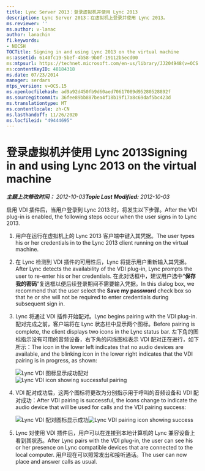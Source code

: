 ```yaml
---
title: Lync Server 2013：登录虚拟机并使用 Lync 2013
description: Lync Server 2013：在虚拟机上登录并使用 Lync 2013。
ms.reviewer: ''
ms.author: v-lanac
author: lanachin
f1.keywords:
- NOCSH
TOCTitle: Signing in and using Lync 2013 on the virtual machine
ms:assetid: 6140fc19-5bef-4b58-9b0f-19112b5ecd00
ms:mtpsurl: https://technet.microsoft.com/en-us/library/JJ204948(v=OCS.15)
ms:contentKeyID: 48184318
ms.date: 07/23/2014
manager: serdars
mtps_version: v=OCS.15
ms.openlocfilehash: ad9a92d450fb9d60aed70617089d95280528892f
ms.sourcegitcommit: 36fee89bb887bea4f18b19f17a8c69daf5bc423d
ms.translationtype: MT
ms.contentlocale: zh-CN
ms.lasthandoff: 11/26/2020
ms.locfileid: "49444695"
---
```

# <a name="signing-in-and-using-lync-2013-on-the-virtual-machine"></a><span data-ttu-id="fe1ea-103">登录虚拟机并使用 Lync 2013</span><span class="sxs-lookup"><span data-stu-id="fe1ea-103">Signing in and using Lync 2013 on the virtual machine</span></span>

<div data-xmlns="http://www.w3.org/1999/xhtml">

<div class="topic" data-xmlns="http://www.w3.org/1999/xhtml" data-msxsl="urn:schemas-microsoft-com:xslt" data-cs="https://msdn.microsoft.com/">

<div data-asp="https://msdn2.microsoft.com/asp">



</div>

<div id="mainSection">

<div id="mainBody"><span data-ttu-id="fe1ea-104">

<span> </span></span><span class="sxs-lookup"><span data-stu-id="fe1ea-104">

<span> </span></span></span>

<span data-ttu-id="fe1ea-105">_**主题上次修改时间：** 2012-10-03_</span><span class="sxs-lookup"><span data-stu-id="fe1ea-105">_**Topic Last Modified:** 2012-10-03_</span></span>

<span data-ttu-id="fe1ea-106">启用 VDI 插件后，当用户登录到 Lync 2013 时，将发生以下步骤。</span><span class="sxs-lookup"><span data-stu-id="fe1ea-106">After the VDI plug-in is enabled, the following steps occur when the user signs in to Lync 2013.</span></span>

1.  <span data-ttu-id="fe1ea-107">用户在运行在虚拟机上的 Lync 2013 客户端中键入其凭据。</span><span class="sxs-lookup"><span data-stu-id="fe1ea-107">The user types his or her credentials in to the Lync 2013 client running on the virtual machine.</span></span>

2.  <span data-ttu-id="fe1ea-108">在 Lync 检测到 VDI 插件的可用性后，Lync 将提示用户重新输入其凭据。</span><span class="sxs-lookup"><span data-stu-id="fe1ea-108">After Lync detects the availability of the VDI plug-in, Lync prompts the user to re-enter his or her credentials.</span></span> <span data-ttu-id="fe1ea-109">在此对话框中，建议用户选中“**保存我的密码**”复选框以便后续登录期间不需要输入凭据。</span><span class="sxs-lookup"><span data-stu-id="fe1ea-109">In this dialog box, we recommend that the user select the **Save my password** check box so that he or she will not be required to enter credentials during subsequent sign in.</span></span>

3.  <span data-ttu-id="fe1ea-110">Lync 将通过 VDI 插件开始配对。</span><span class="sxs-lookup"><span data-stu-id="fe1ea-110">Lync begins pairing with the VDI plug-in.</span></span> <span data-ttu-id="fe1ea-111">配对完成之前，客户端将在 Lync 状态栏中显示两个图标。</span><span class="sxs-lookup"><span data-stu-id="fe1ea-111">Before pairing is complete, the client displays two icons in the Lync status bar.</span></span> <span data-ttu-id="fe1ea-112">左下角的图标指示没有可用的音频设备，右下角的闪烁图标表示 VDI 配对正在进行，如下所示：</span><span class="sxs-lookup"><span data-stu-id="fe1ea-112">The icon in the lower left indicates that no audio devices are available, and the blinking icon in the lower right indicates that the VDI pairing is in progress, as shown:</span></span>
    
    <span data-ttu-id="fe1ea-113">![Lync VDI 图标显示成功配对](images/JJ204948.303d618c-4bc8-41c4-8553-2475de0d395e(OCS.15).png "Lync VDI 图标显示成功配对")</span><span class="sxs-lookup"><span data-stu-id="fe1ea-113">![Lync VDI icon showing successful pairing](images/JJ204948.303d618c-4bc8-41c4-8553-2475de0d395e(OCS.15).png "Lync VDI icon showing successful pairing")</span></span>  

4.  <span data-ttu-id="fe1ea-114">VDI 配对成功后，这两个图标将更改为分别指示用于呼叫的音频设备和 VDI 配对成功：</span><span class="sxs-lookup"><span data-stu-id="fe1ea-114">After VDI pairing is successful, the icons change to indicate the audio device that will be used for calls and the VDI pairing success:</span></span>
    
    <span data-ttu-id="fe1ea-115">![Lync VDI 配对图标显示成功](images/JJ204948.57be3387-a3e5-4949-831e-f5ff9fcc5598(OCS.15).png "Lync VDI 配对图标显示成功")</span><span class="sxs-lookup"><span data-stu-id="fe1ea-115">![Lync VDI pairing icon showing success](images/JJ204948.57be3387-a3e5-4949-831e-f5ff9fcc5598(OCS.15).png "Lync VDI pairing icon showing success")</span></span>  

5.  <span data-ttu-id="fe1ea-116">Lync 对使用 VDI 插件后，用户可以在连接到本地计算机的 Lync 兼容设备上看到其状态。</span><span class="sxs-lookup"><span data-stu-id="fe1ea-116">After Lync pairs with the VDI plug-in, the user can see his or her presence on Lync compatible devices that are connected to the local computer.</span></span> <span data-ttu-id="fe1ea-117">用户现在可以照常发出和接听通话。</span><span class="sxs-lookup"><span data-stu-id="fe1ea-117">The user can now place and answer calls as usual.</span></span>

<span data-ttu-id="fe1ea-118"></div>

<span> </span>

</div>

</div>

</span><span class="sxs-lookup"><span data-stu-id="fe1ea-118"></div>

<span> </span>

</div>

</div>

</span></span></div>

